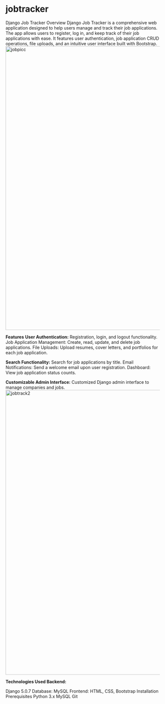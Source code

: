 # jobtracker
Django Job Tracker Overview Django Job Tracker is a comprehensive web application designed to help users manage and track their job applications. The app allows users to register, log in, and keep track of their job applications with ease. It features user authentication, job application CRUD operations, file uploads, and an intuitive user interface built with Bootstrap.
<img width="923" alt="jobpicc" src="https://github.com/user-attachments/assets/92549046-ca55-44de-9c83-2524e732f71d">

**Features**
**User Authentication:** Registration, login, and logout functionality. Job Application Management: Create, read, update, and delete job applications. File Uploads: Upload resumes, cover letters, and portfolios for each job application. 

**Search Functionality:** Search for job applications by title. Email Notifications: Send a welcome email upon user registration. Dashboard: View job application status counts. 

**Customizable Admin Interface:** Customized Django admin interface to manage companies and jobs. 
<img width="926" alt="jobtrack2" src="https://github.com/user-attachments/assets/f25c2453-01aa-4515-b0bf-3471fac1c5e0">

**Technologies Used Backend:**

Django 5.0.7 Database: MySQL Frontend: HTML, CSS, Bootstrap Installation Prerequisites Python 3.x MySQL Git
